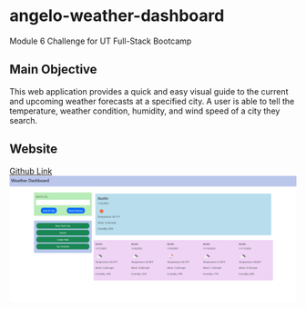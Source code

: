 # angelo-weather-dashboard
Module 6 Challenge for UT Full-Stack Bootcamp

## Main Objective
This web application provides a quick and easy visual guide to the current and upcoming weather forecasts at a specified city. A user is able to tell the temperature, weather condition, humidity, and wind speed of a city they search.

## Website
[Github Link](https://whatnameshouldiuse.github.io/angelo-weather-dashboard/)
![Screenshot of the Deployed Webpage](./assets/Capture.PNG)
